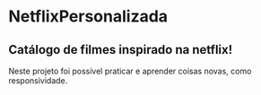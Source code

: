 # NetflixPersonalizada
<h2>Catálogo de filmes inspirado na netflix!</h2>
<p>Neste projeto foi possível praticar e aprender coisas novas, como responsividade.</p>
